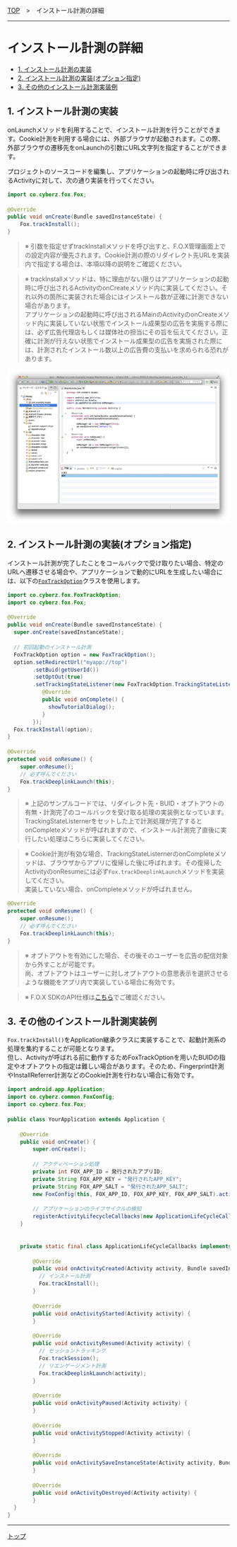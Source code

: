 [TOP](../../README.md)　>　インストール計測の詳細

---

# インストール計測の詳細

* [1. インストール計測の実装](#track_install_basic)
* [2. インストール計測の実装(オプション指定)](#track_install_optional)
* [3. その他のインストール計測実装例](#track_install_other)

<div id="track_install_basic"></div>

## 1. インストール計測の実装

onLaunchメソッドを利用することで、インストール計測を行うことができます。Cookie計測を利用する場合には、外部ブラウザが起動されます。この際、外部ブラウザの遷移先をonLaunchの引数にURL文字列を指定することができます。

プロジェクトのソースコードを編集し、アプリケーションの起動時に呼び出されるActivityに対して、次の通り実装を行ってください。


```java
import co.cyberz.fox.Fox;

@Override
public void onCreate(Bundle savedInstanceState) {
	Fox.trackInstall();
}
```

> ※ 引数を指定せずtrackInstallメソッドを呼び出すと、F.O.X管理画面上での設定内容が優先されます。Cookie計測の際のリダイレクト先URLを実装内で指定する場合は、本項以降の説明をご確認ください。

> ※ trackInstallメソッドは、特に理由がない限りはアプリケーションの起動時に呼び出されるActivityのonCreateメソッド内に実装してください。それ以外の箇所に実装された場合にはインストール数が正確に計測できない場合があります。<br>
アプリケーションの起動時に呼び出されるMainのActivityのonCreateメソッド内に実装していない状態でインストール成果型の広告を実施する際には、必ず広告代理店もしくは媒体社の担当にその旨を伝えてください。正確に計測が行えない状態でインストール成果型の広告を実施された際には、計測されたインストール数以上の広告費の支払いを求められる恐れがあります。

![sendConversion01](./img01.png)

<div id="track_install_optional"></div>

## 2. インストール計測の実装(オプション指定)

インストール計測が完了したことをコールバックで受け取りたい場合、特定のURLヘ遷移させる場合や、アプリケーションで動的にURLを生成したい場合には、以下の[`FoxTrackOption`](../sdk_api/README.md#foxtrackoption)クラスを使用します。<br>

```java
import co.cyberz.fox.FoxTrackOption;
import co.cyberz.fox.Fox;

@Override
public void onCreate(Bundle savedInstanceState) {
  super.onCreate(savedInstanceState);

  // 初回起動のインストール計測
  FoxTrackOption option = new FoxTrackOption();
  option.setRedirectUrl("myapp://top")
        .setBuid(getUserId())
        .setOptOut(true)
        .setTrackingStateListener(new FoxTrackOption.TrackingStateListerner() {
           @Override
           public void onComplete() {
             showTutorialDialog();
           }
        });
  Fox.trackInstall(option);
}

@Override
protected void onResume() {
    super.onResume();
    // 必ず呼んでください
    Fox.trackDeeplinkLaunch(this);
}
```

> ※ 上記のサンプルコードでは、リダイレクト先・BUID・オプトアウトの有無・計測完了のコールバックを受け取る処理の実装例となっています。<br>TrackingStateListernerをセットした上で計測処理が完了するとonCompleteメソッドが呼ばれますので、インストール計測完了直後に実行したい処理はこちらに実装してください。

> ※ Cookie計測が有効な場合、TrackingStateListernerのonCompleteメソッドは、ブラウザからアプリに復帰した後に呼ばれます。その復帰したActivityのonResumeには必ず`Fox.trackDeeplinkLaunch`メソッドを実装してください。<br>実装していない場合、onCompleteメソッドが呼ばれません。
```java
@Override
protected void onResume() {
    super.onResume();
    // 必ず呼んでください
    Fox.trackDeeplinkLaunch(this);
}
```

> ※ オプトアウトを有効にした場合、その後そのユーザーを広告の配信対象から外すことが可能です。<br>
尚、オプトアウトはユーザーに対しオプトアウトの意思表示を選択させるような機能をアプリ内で実装している場合に有効です。

> ※ F.O.X SDKのAPI仕様は[こちら](../sdk_api/README.md)でご確認ください。

<div id="track_install_other"></div>

## 3. その他のインストール計測実装例

`Fox.trackInstall()`をApplication継承クラスに実装することで、起動計測系の処理を集約することが可能となります。<br>
但し、Activityが呼ばれる前に動作するためFoxTrackOptionを用いたBUIDの指定やオプトアウトの指定は難しい場合があります。そのため、Fingerprint計測やInstallReferrer計測などのCookie計測を行わない場合に有効です。

```java
import android.app.Application;
import co.cyberz.common.FoxConfig;
import co.cyberz.fox.Fox;

public class YourApplication extends Application {

    @Override
    public void onCreate() {
        super.onCreate();

        // アクティベーション処理
        private int FOX_APP_ID = 発行されたアプリID;
        private String FOX_APP_KEY = "発行されたAPP_KEY";
        private String FOX_APP_SALT = "発行されたAPP_SALT";
        new FoxConfig(this, FOX_APP_ID, FOX_APP_KEY, FOX_APP_SALT).activate();

        // アプリケーションのライフサイクルの検知
        registerActivityLifecycleCallbacks(new ApplicationLifeCycleCallbacks());
    }


    private static final class ApplicationLifeCycleCallbacks implements ActivityLifecycleCallbacks {

	    @Override
	    public void onActivityCreated(Activity activity, Bundle savedInstanceState) {
	      // インストール計測
	      Fox.trackInstall();
	    }

	    @Override
	    public void onActivityStarted(Activity activity) {
	    }

	    @Override
	    public void onActivityResumed(Activity activity) {
	      // セッショントラッキング
	      Fox.trackSession();
	      // リエンゲージメント計測
	      Fox.trackDeeplinkLaunch(activity);
	    }

	    @Override
	    public void onActivityPaused(Activity activity) {
	    }

	    @Override
	    public void onActivityStopped(Activity activity) {
	    }

	    @Override
	    public void onActivitySaveInstanceState(Activity activity, Bundle outState) {
	    }

	    @Override
	    public void onActivityDestroyed(Activity activity) {
	    }
  }
}
```

---
[トップ](../../README.md)

